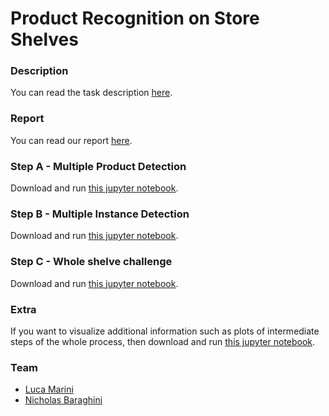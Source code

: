 # Product Recognition on Store Shelves


### Description
You can read the task description [here](https://github.com/lucamarini22/Product-Recognition-on-Store-Shelves/blob/main/res/problem_description.pdf).

### Report
You can read our report [here]().

### Step A - Multiple Product Detection
Download and run [this jupyter notebook](https://github.com/lucamarini22/Product-Recognition-on-Store-Shelves/blob/main/stepA.ipynb).


### Step B - Multiple Instance Detection
Download and run [this jupyter notebook](https://github.com/lucamarini22/Product-Recognition-on-Store-Shelves/blob/main/stepB.ipynb).


### Step C - Whole shelve challenge
Download and run [this jupyter notebook](https://github.com/lucamarini22/Product-Recognition-on-Store-Shelves/blob/main/stepC.ipynb).

### Extra
If you want to visualize additional information such as plots of intermediate steps of the whole process, then download and run [this jupyter notebook](https://github.com/lucamarini22/Product-Recognition-on-Store-Shelves/blob/main/Product_Recognition_on_Store_Shelves.ipynb).

### Team

- [Luca Marini](https://github.com/lucamarini22) 
- [Nicholas Baraghini](https://github.com/NicholasBaraghini) 
